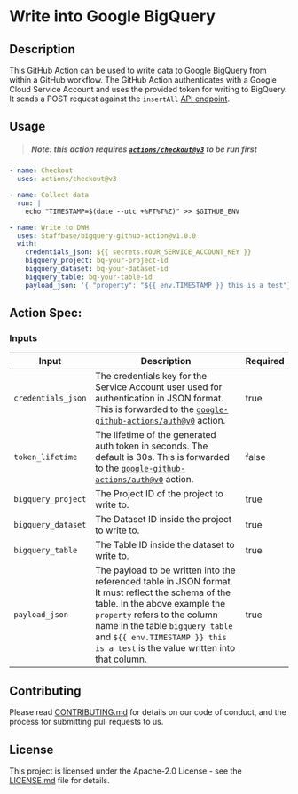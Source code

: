 # Write into Google BigQuery

## Description

This GitHub Action can be used to write data to Google BigQuery from within a GitHub workflow.
The GitHub Action authenticates with a Google Cloud Service Account and uses the provided token for writing to BigQuery.
It sends a POST request against the `insertAll` [API endpoint](https://cloud.google.com/bigquery/docs/reference/rest/v2/tabledata/insertAll).

## Usage

> ##### Note: this action requires [`actions/checkout@v3`](https://github.com/actions/checkout) to be run first

```yaml
- name: Checkout
  uses: actions/checkout@v3

- name: Collect data
  run: |
    echo "TIMESTAMP=$(date --utc +%FT%T%Z)" >> $GITHUB_ENV

- name: Write to DWH
  uses: Staffbase/bigquery-github-action@v1.0.0
  with:
    credentials_json: ${{ secrets.YOUR_SERVICE_ACCOUNT_KEY }}
    bigquery_project: bq-your-project-id
    bigquery_dataset: bq-your-dataset-id
    bigquery_table: bq-your-table-id
    payload_json: '{ "property": "${{ env.TIMESTAMP }} this is a test"}'
```

## Action Spec:

### Inputs

| Input              | Description                                                  | Required |
| ------------------ | ------------------------------------------------------------ | -------- |
| `credentials_json` | The credentials key for the Service Account user used for authentication in JSON format. This is forwarded to the [`google-github-actions/auth@v0`](https://github.com/google-github-actions/auth) action. | true     |
| `token_lifetime`   | The lifetime of the generated auth token in seconds. The default is 30s. This is forwarded to the [`google-github-actions/auth@v0`](https://github.com/google-github-actions/auth) action. | false    |
| `bigquery_project` | The Project ID of the project to write to.                   | true     |
| `bigquery_dataset` | The Dataset ID inside the project to write to.               | true     |
| `bigquery_table`   | The Table ID inside the dataset to write to.                 | true     |
| `payload_json`     | The payload to be written into the referenced table in JSON format. It must reflect the schema of the table. In the above example the `property` refers to the column name in the table `bigquery_table` and `${{ env.TIMESTAMP }} this is a test` is the value written into that column. | true     |

## Contributing

Please read [CONTRIBUTING.md](CONTRIBUTING.md) for details on our code of conduct, and the process for submitting pull requests to us.

## License

This project is licensed under the Apache-2.0 License - see the [LICENSE.md](LICENSE) file for details.